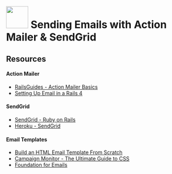 # <img src="https://cloud.githubusercontent.com/assets/7833470/10899314/63829980-8188-11e5-8cdd-4ded5bcb6e36.png" height="60"> Sending Emails with Action Mailer & SendGrid

## Resources

#### Action Mailer

* <a href="http://guides.rubyonrails.org/action_mailer_basics.html">RailsGuides - Action Mailer Basics</a>
* <a href="https://howilearnedrails.wordpress.com/2014/02/25/setting-up-email-in-a-rails-4-app-with-action-mailer-in-development-and-sendgrid-in-production-using-heroku">Setting Up Email in a Rails 4</a>

#### SendGrid

* <a href="https://sendgrid.com/docs/Integrate/Frameworks/rubyonrails.html">SendGrid - Ruby on Rails</a>
* <a href="https://devcenter.heroku.com/articles/sendgrid">Heroku - SendGrid</a>

#### Email Templates

* <a href="http://webdesign.tutsplus.com/articles/build-an-html-email-template-from-scratch--webdesign-12770">Build an HTML Email Template From Scratch</a>
* <a href="https://www.campaignmonitor.com/css">Campaign Monitor - The Ultimate Guide to CSS</a>
* <a href="http://foundation.zurb.com/emails.html">Foundation for Emails</a>
